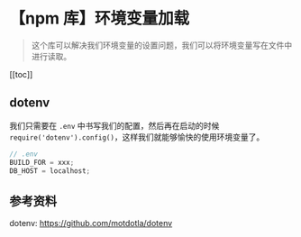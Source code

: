 # 【npm 库】环境变量加载

> 这个库可以解决我们环境变量的设置问题，我们可以将环境变量写在文件中进行读取。

[[toc]]

## dotenv

我们只需要在 `.env` 中书写我们的配置，然后再在启动的时候 `require('dotenv').config()`，这样我们就能够愉快的使用环境变量了。

```js
// .env
BUILD_FOR = xxx;
DB_HOST = localhost;
```

## 参考资料

dotenv: https://github.com/motdotla/dotenv
